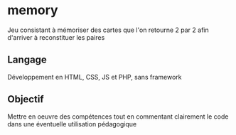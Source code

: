 # memory
Jeu consistant à mémoriser des cartes que l'on retourne 2 par 2 afin d'arriver à reconstituer les paires

## Langage

Développement en HTML, CSS, JS et PHP, sans framework

## Objectif

Mettre en oeuvre des compétences tout en commentant clairement le code dans une éventuelle utilisation pédagogique
